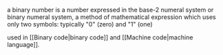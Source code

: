 a binary number is a number expressed in the base-2 numeral system or binary numeral system, a method of mathematical expression which uses only two symbols: typically "0" (zero) and "1" (one)

used in [[Binary code|binary code]] and [[Machine code|machine language]].